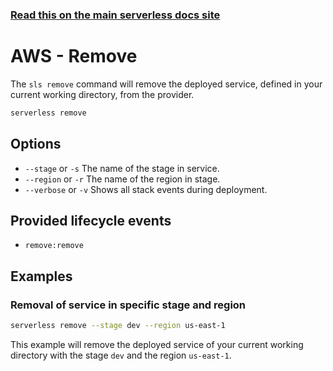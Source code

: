 <!--
title: Serverless Framework Commands - AWS Lambda - Remove
menuText: remove
menuOrder: 15
description: Remove a deployed Service and all of its AWS Lambda Functions, Events and Resources
layout: Doc
-->

<!-- DOCS-SITE-LINK:START automatically generated  -->
### [Read this on the main serverless docs site](https://www.serverless.com/framework/docs/providers/aws/cli-reference/remove)
<!-- DOCS-SITE-LINK:END -->

# AWS - Remove

The `sls remove` command will remove the deployed service, defined in your current working directory,  from the provider.

```bash
serverless remove
```

## Options
- `--stage` or `-s` The name of the stage in service.
- `--region` or `-r` The name of the region in stage.
- `--verbose` or `-v` Shows all stack events during deployment.

## Provided lifecycle events
- `remove:remove`

## Examples

### Removal of service in specific stage and region

```bash
serverless remove --stage dev --region us-east-1
```

This example will remove the deployed service of your current working directory with the stage `dev` and the region `us-east-1`.
